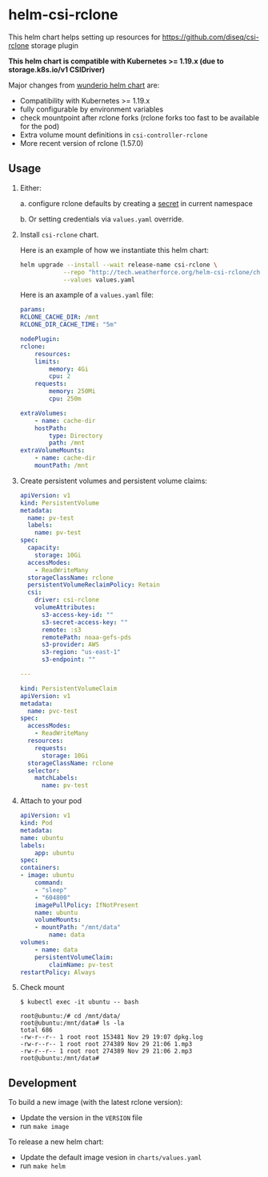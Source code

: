 # helm-csi-rclone

This helm chart helps setting up resources for https://github.com/diseq/csi-rclone storage plugin

**This helm chart is compatible with Kubernetes >= 1.19.x (due to storage.k8s.io/v1 CSIDriver)**

Major changes from [wunderio helm chart](https://github.com/wunderio/charts/tree/master/csi-rclone) are:

* Compatibility with Kubernetes >= 1.19.x
* fully configurable by environment variables
* check mountpoint after rclone forks (rclone forks too fast to be available for the pod)
* Extra volume mount definitions in `csi-controller-rclone`
* More recent version of rclone (1.57.0)

## Usage

1. Either:
    
    a. configure rclone defaults by creating a [secret](https://github.com/wunderio/csi-rclone/blob/master/example/kubernetes/rclone-secret-example.yaml) in current namespace

    b. Or setting credentials via `values.yaml` override.

2. Install `csi-rclone` chart.

    Here is an example of how we instantiate this helm chart: 

    ```bash
    helm upgrade --install --wait release-name csi-rclone \
                --repo "http://tech.weatherforce.org/helm-csi-rclone/charts" \
                --values values.yaml            
    ```

    Here is an axample of a `values.yaml` file:

    ```yaml
    params:
    RCLONE_CACHE_DIR: /mnt
    RCLONE_DIR_CACHE_TIME: "5m"

    nodePlugin:
    rclone:
        resources:
        limits:
            memory: 4Gi
            cpu: 2
        requests:
            memory: 250Mi
            cpu: 250m

    extraVolumes:
        - name: cache-dir
        hostPath:
            type: Directory
            path: /mnt
    extraVolumeMounts:
        - name: cache-dir
        mountPath: /mnt
    ```

3. Create persistent volumes and persistent volume claims:

    ```yaml
    apiVersion: v1
    kind: PersistentVolume
    metadata:
      name: pv-test
      labels:
        name: pv-test
    spec:
      capacity:
        storage: 10Gi
      accessModes:
        - ReadWriteMany
      storageClassName: rclone
      persistentVolumeReclaimPolicy: Retain
      csi:
        driver: csi-rclone
        volumeAttributes:
          s3-access-key-id: ""
          s3-secret-access-key: ""
          remote: :s3
          remotePath: noaa-gefs-pds
          s3-provider: AWS
          s3-region: "us-east-1"
          s3-endpoint: ""

    ---

    kind: PersistentVolumeClaim
    apiVersion: v1
    metadata:
      name: pvc-test
    spec:
      accessModes:
        - ReadWriteMany
      resources:
        requests:
          storage: 10Gi
      storageClassName: rclone
      selector:
        matchLabels:
          name: pv-test
    ```

4. Attach to your pod
    ```yaml
    apiVersion: v1
    kind: Pod
    metadata:
    name: ubuntu
    labels:
        app: ubuntu
    spec:
    containers:
    - image: ubuntu
        command:
        - "sleep"
        - "604800"
        imagePullPolicy: IfNotPresent
        name: ubuntu
        volumeMounts:
        - mountPath: "/mnt/data"
            name: data
    volumes:
        - name: data
        persistentVolumeClaim:
            claimName: pv-test
    restartPolicy: Always
    ```

5. Check mount
    ```shell
    $ kubectl exec -it ubuntu -- bash

    root@ubuntu:/# cd /mnt/data/
    root@ubuntu:/mnt/data# ls -la
    total 686
    -rw-r--r-- 1 root root 153481 Nov 29 19:07 dpkg.log
    -rw-r--r-- 1 root root 274389 Nov 29 21:06 1.mp3
    -rw-r--r-- 1 root root 274389 Nov 29 21:06 2.mp3
    root@ubuntu:/mnt/data#
    ```


## Development

To build a new image (with the latest rclone version): 

* Update the version in the `VERSION` file
* run `make image`

To release a new helm chart:

* Update the default image vesion in `charts/values.yaml`
* run `make helm`
